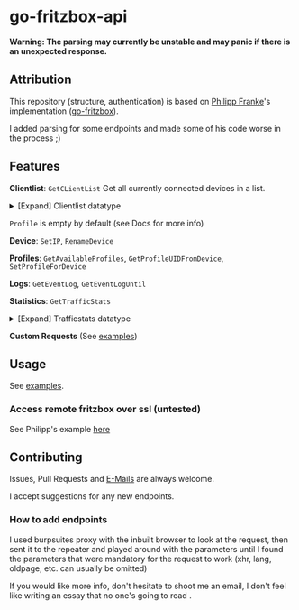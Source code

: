 # go-fritzbox-api

**Warning: The parsing may currently be unstable and may panic if there is an unexpected response.**

## Attribution

This repository (structure, authentication) is based on [Philipp Franke](https://github.com/philippfranke)'s implementation ([go-fritzbox](https://github.com/philippfranke/go-fritzbox)).

I added parsing for some endpoints and made some of his code worse in the process ;)

## Features

**Clientlist**: 
`GetCLientList`
Get all currently connected devices in a list.

<details>
  <summary>[Expand] Clientlist datatype</summary>

```go
type Clientlist struct {
	Rootuid string
	Devices []struct {
		Devid     string
		Stateinfo struct {
			GuestOwe        bool
			Active          bool
			Guest           bool
			Online          bool
			Blocked         bool
			Realtime        bool
			Notallowed      bool
			InternetBlocked bool
		}
		Profile    Profile
		Devtype    string
		Dist       int
		Parent     string
		Category   string
		Ownentry   bool
		UID        string
		Conn       string
		Master     bool
		Ipinfo     []string
		Updateinfo struct {
			State string
		}
		Gateway  bool
		Nameinfo struct {
			Name string
		} 
		Children []interface{}
		Conninfo []struct {
			Speed   string
			SpeedTx int
			SpeedRx int
			Desc    string
		}
	}
}
```
</details>

`Profile` is empty by default (see Docs for more info)

**Device**: `SetIP`, `RenameDevice`

**Profiles**: `GetAvailableProfiles`, `GetProfileUIDFromDevice`, `SetProfileForDevice`

**Logs**: `GetEventLog`, `GetEventLogUntil`

**Statistics**: `GetTrafficStats`

<details>
  <summary>[Expand] Trafficstats datatype</summary>

```go
type TrafficStatistics struct {
    LastMonth TrafficForDuration
    ThisWeek  TrafficForDuration 
    Today     TrafficForDuration 
    Yesterday TrafficForDuration 
    ThisMonth TrafficForDuration 
}

type TrafficForDuration struct {
    BytesSentHigh     string 
    BytesSentLow      string 
    BytesReceivedHigh string
    BytesReceivedLow  string 
}
```
</details>

**Custom Requests** (See [examples](/examples/main.go))

## Usage

See [examples](/examples/main.go).

### Access remote fritzbox over ssl (untested)

See Philipp's example [here](https://github.com/philippfranke/go-fritzbox#access-remote-fritzbox-over-ssl)

## Contributing

Issues, Pull Requests and [E-Mails](mailto:fritz@marius.codes) are always welcome.

I accept suggestions for any new endpoints.

### How to add endpoints

I used burpsuites proxy with the inbuilt browser to look at the request, then sent it to the repeater and played around with the parameters until I found the parameters that were mandatory for the request to work (xhr, lang, oldpage, etc. can usually be omitted)

If you would like more info, don't hesitate to shoot me an email, I don't feel like writing an essay that no one's going to read . 